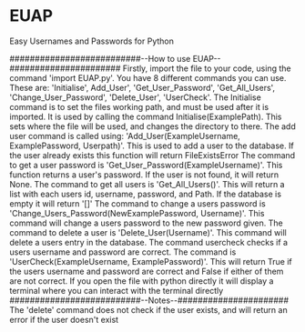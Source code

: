 # EUAP
Easy Usernames and Passwords for Python

##########################--How to use EUAP--######################
Firstly, import the file to your code, using the command 'import EUAP.py'.
You have 8 different commands you can use. These are: 'Initialise', Add_User', 'Get_User_Password', 'Get_All_Users', 'Change_User_Password', 'Delete_User', 'UserCheck'.
The Initialise command is to set the files working path, and must be used after it is imported. It is used by calling the command Initialise(ExamplePath). This sets where the file will be used, and changes the directory to there. 
The add user command is called using: 'Add_User(ExampleUsername, ExamplePassword, Userpath)'. This is used to add a user to the database. If the user already exists this function will return FileExistsError 
The command to get a user password is 'Get_User_Password(ExampleUsername)'. This function returns a user's password. If the user is not found, it will return None. 
The command to get all users is 'Get_All_Users()'. This will return a list with each users id, username, password, and Path. If the database is empty it will return '[]' 
The command to change a users password is 'Change_Users_Password(NewExamplePassword, Username)'. This command will change a users password to the new password given. 
The command to delete a user is 'Delete_User(Username)'. This command will delete a users entry in the database. 
The command usercheck checks if a users username and password are correct. The command is 'UserCheck(ExampleUsername, ExamplePassword)'. This will return True if the users username and password are correct and False if either of them are not correct. 
If you open the file with python directly it will display a terminal where you can interact with the terminal directly
##########################--Notes--######################
The 'delete' command does not check if the user exists, and will return an error if the user doesn't exist
